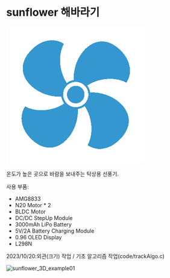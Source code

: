 # sunflower 해바라기

<img src = "imgs/fanGif.gif">

온도가 높은 곳으로 바람을 보내주는 탁상용 선풍기.



사용 부품:
- AMG8833
- N20 Motor * 2
- BLDC Motor
- DC/DC StepUp Module
- 3000mAh LiPo Battery
- 5V/2A Battery Charging Module
- 0.96 OLED Display
- L298N



2023/10/20:외관(크기) 작업 / 기초 알고리즘 작업(code/trackAlgo.c)

![sunflower_3D_example01](https://github.com/hiimseoll/sunflower/assets/74600938/b5a1115f-fad9-48d8-baf5-08168f8ec853)
